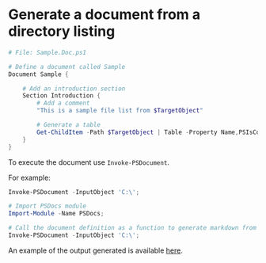 # Generate a document from a directory listing

```powershell
# File: Sample.Doc.ps1

# Define a document called Sample
Document Sample {

    # Add an introduction section
    Section Introduction {
        # Add a comment
        "This is a sample file list from $TargetObject"

        # Generate a table
        Get-ChildItem -Path $TargetObject | Table -Property Name,PSIsContainer
    }
}
```

To execute the document use `Invoke-PSDocument`.

For example:

```powershell
Invoke-PSDocument -InputObject 'C:\';
```

```powershell
# Import PSDocs module
Import-Module -Name PSDocs;

# Call the document definition as a function to generate markdown from an object
Invoke-PSDocument -InputObject 'C:\';
```

An example of the output generated is available [here](../../examples/Get-child-item-output.md).
